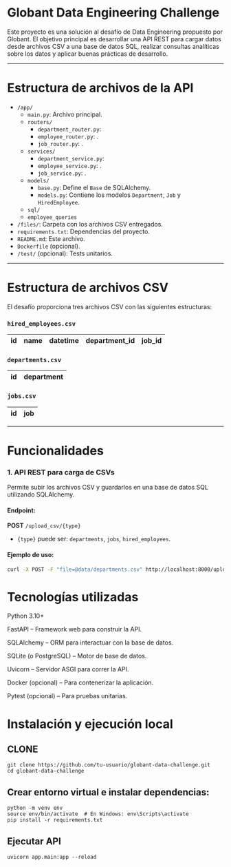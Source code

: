 # Globant Data Engineering Challenge

Este proyecto es una solución al desafío de Data Engineering propuesto por Globant. El objetivo principal es desarrollar una API REST para cargar datos desde archivos CSV a una base de datos SQL, realizar consultas analíticas sobre los datos y aplicar buenas prácticas de desarrollo.

---

# Estructura de archivos de la API

- `/app/`
  - `main.py`: Archivo principal.
  - `routers/`
    - `department_router.py`:
    - `employee_router.py`: .
    - `job_router.py`: .
  - `services/`
    - `department_service.py`:
    - `employee_service.py`: .
    - `job_service.py`: .
  - `models/`
    - `base.py`: Define el `Base` de SQLAlchemy.
    - `models.py`: Contiene los modelos `Department`, `Job` y `HiredEmployee`.
  - `sql/`
   - `employee_queries` 
- `/files/`: Carpeta con los archivos CSV entregados.
- `requirements.txt`: Dependencias del proyecto.
- `README.md`: Este archivo.
- `Dockerfile` (opcional).
- `/test/` (opcional): Tests unitarios.

---

# Estructura de archivos CSV

El desafío proporciona tres archivos CSV con las siguientes estructuras:

### `hired_employees.csv`
| id | name | datetime | department_id | job_id |
|----|------|----------|----------------|--------|

### `departments.csv`
| id | department |
|----|------------|

### `jobs.csv`
| id | job |
|----|-----|

---

# Funcionalidades

### 1. API REST para carga de CSVs

Permite subir los archivos CSV y guardarlos en una base de datos SQL utilizando SQLAlchemy.

#### Endpoint:  
**POST** `/upload_csv/{type}`

- `{type}` puede ser: `departments`, `jobs`, `hired_employees`.

#### Ejemplo de uso:

```bash
curl -X POST -F "file=@data/departments.csv" http://localhost:8000/upload_csv/departments
```


# Tecnologías utilizadas
Python 3.10+

FastAPI – Framework web para construir la API.

SQLAlchemy – ORM para interactuar con la base de datos.

SQLite (o PostgreSQL) – Motor de base de datos.

Uvicorn – Servidor ASGI para correr la API.

Docker (opcional) – Para contenerizar la aplicación.

Pytest (opcional) – Para pruebas unitarias.

# Instalación y ejecución local

## CLONE
```
git clone https://github.com/tu-usuario/globant-data-challenge.git
cd globant-data-challenge
```
## Crear entorno virtual e instalar dependencias:
```
python -m venv env
source env/bin/activate  # En Windows: env\Scripts\activate
pip install -r requirements.txt
```
## Ejecutar API
```
uvicorn app.main:app --reload
```

